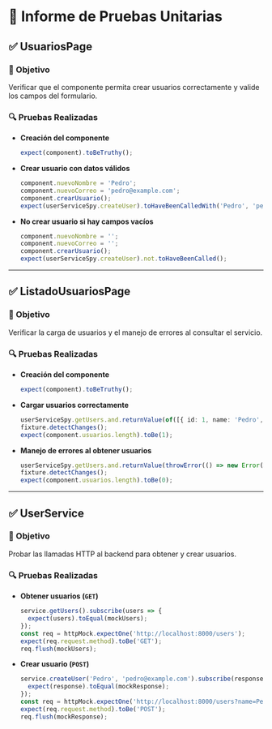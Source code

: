 # 🧪 Informe de Pruebas Unitarias

## ✅ UsuariosPage

### 🎯 Objetivo
Verificar que el componente permita crear usuarios correctamente y valide los campos del formulario.

### 🔍 Pruebas Realizadas

- **Creación del componente**
  ```ts
  expect(component).toBeTruthy();
  ```

- **Crear usuario con datos válidos**
  ```ts
  component.nuevoNombre = 'Pedro';
  component.nuevoCorreo = 'pedro@example.com';
  component.crearUsuario();
  expect(userServiceSpy.createUser).toHaveBeenCalledWith('Pedro', 'pedro@example.com');
  ```

- **No crear usuario si hay campos vacíos**
  ```ts
  component.nuevoNombre = '';
  component.nuevoCorreo = '';
  component.crearUsuario();
  expect(userServiceSpy.createUser).not.toHaveBeenCalled();
  ```

---

## ✅ ListadoUsuariosPage

### 🎯 Objetivo
Verificar la carga de usuarios y el manejo de errores al consultar el servicio.

### 🔍 Pruebas Realizadas

- **Creación del componente**
  ```ts
  expect(component).toBeTruthy();
  ```

- **Cargar usuarios correctamente**
  ```ts
  userServiceSpy.getUsers.and.returnValue(of([{ id: 1, name: 'Pedro', email: 'pedro@example.com' }]));
  fixture.detectChanges();
  expect(component.usuarios.length).toBe(1);
  ```

- **Manejo de errores al obtener usuarios**
  ```ts
  userServiceSpy.getUsers.and.returnValue(throwError(() => new Error('Error')));
  fixture.detectChanges();
  expect(component.usuarios.length).toBe(0);
  ```

---

## ✅ UserService

### 🎯 Objetivo
Probar las llamadas HTTP al backend para obtener y crear usuarios.

### 🔍 Pruebas Realizadas

- **Obtener usuarios (`GET`)**
  ```ts
  service.getUsers().subscribe(users => {
    expect(users).toEqual(mockUsers);
  });
  const req = httpMock.expectOne('http://localhost:8000/users');
  expect(req.request.method).toBe('GET');
  req.flush(mockUsers);
  ```

- **Crear usuario (`POST`)**
  ```ts
  service.createUser('Pedro', 'pedro@example.com').subscribe(response => {
    expect(response).toEqual(mockResponse);
  });
  const req = httpMock.expectOne('http://localhost:8000/users?name=Pedro&email=pedro@example.com');
  expect(req.request.method).toBe('POST');
  req.flush(mockResponse);
  ```